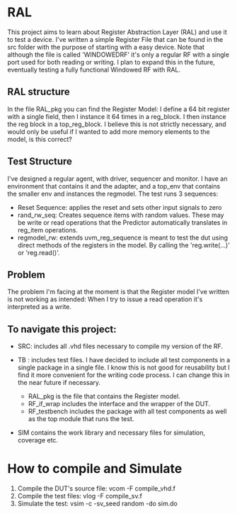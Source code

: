 
# RAL 
This project aims to learn about Register Abstraction Layer (RAL) and use it to test a device. I've written a simple Register File that can be found in the src folder with the purpose of starting with a easy device. Note that although the file is called 'WINDOWEDRF' it's only a regular RF with a single port used for both reading or writing. I plan to expand this in the future, eventually testing a fully functional Windowed RF with RAL.  
 

## RAL structure
In the file RAL_pkg you can find the Register Model: I define a 64 bit register with a single field, then I instance it 64 times in a reg_block. I then instance the reg block in a top_reg_block. I believe this is not strictly necessary, and would only be useful if I wanted to add more memory elements to the model, is this correct? 

## Test Structure
I've designed a regular agent, with driver, sequencer and monitor. I have an environment that contains it  and the adapter, and a top_env that contains the smaller env and instances the regmodel. The test runs 3 sequences: 
- Reset Sequence: applies the reset and sets other input signals to zero 
- rand_rw_seq: Creates sequence items with random values. These may be write or read operations that the Predictor automatically translates in reg_item operations.  
- regmodel_rw: extends uvm_reg_sequence is meant to test the dut using direct methods of the registers in the model. By calling the 'reg.write(...)' or 'reg.read()'. 

## Problem
The problem I'm facing at the moment is that the Register model I've written is not working as intended: When I try to issue a read operation it's interpreted as a write.


## To navigate this project:   

- SRC: includes all .vhd files necessary to compile my version of the RF. 

- TB  : includes test files. I have decided to include all test components in a single package in a single file. I know this is not good for reusability but I find it more convenient for the writing code process. I can change this in the near future if necessary. 
    - RAL_pkg is the file that contains the Register model. 
    - RF_if_wrap includes the interface and the wrapper of the DUT. 
    - RF_testbench includes the package with all test components as well as the top module that runs the test. 
- SIM contains the work library and necessary files for simulation, coverage etc.


# How to compile and Simulate  
1. Compile the DUT's source file: vcom -F compile_vhd.f
2. Compile the test files: vlog -F compile_sv.f
3. Simulate the test: vsim -c -sv_seed random -do sim.do
